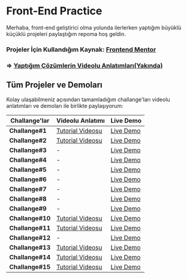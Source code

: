 # Front-End Practice

Merhaba, front-end geliştirici olma yolunda ilerlerken yaptığım büyüklü küçüklü projeleri paylaştığım repoma hoş geldin. 
### Projeler İçin Kullandığım Kaynak: [Frontend Mentor](https://www.frontendmentor.io/challenges) 

### => [Yaptığım Çözümlerin Videolu Anlatımları(Yakında)](https://www.youtube.com/playlist?list=PLruhrmh5oDvy2LY_gQL4bdX0U7DY7Srvd) 

## Tüm Projeler ve Demoları

Kolay ulaşabilmeniz açısından tamamladığım challange'ları videolu anlatımları ve demoları ile birlikte paylaşıyorum: 

|Challange'lar                |Videolu Anlatımı                          |Live Demo                         |
|----------------|-------------------------------|-----------------------------|
|**Challange#1**|[Tutorial Videosu](https://youtu.be/eqeyQEml_oQ)|[Live Demo](https://frontend-mentor-eta-flax.vercel.app/)|
|**Challange#2**|[Tutorial Videosu](https://youtu.be/dDe5VsuhksI)|[Live Demo](https://challange.vercel.app/#)            |
|**Challange#3** |-|[Live Demo](https://my-fe-p-burakdmr0.vercel.app/)|
|**Challange#4** |-|[Live Demo](https://frontend-practice2-psi.vercel.app/)|
|**Challange#5** |-|[Live Demo](https://ekekekekeke.vercel.app/)|
|**Challange#6** |-|[Live Demo](https://brk.vercel.app/)|
|**Challange#7** |-|[Live Demo](https://challanges.vercel.app/)|
|**Challange#8** |-|[Live Demo](https://challanges111.vercel.app/)|
|**Challange#9** |-|[Live Demo](https://challanges12.vercel.app/)|
|**Challange#10** |[Tutorial Videosu](https://youtu.be/ffBjXAi3pzY)|[Live Demo](https://challanges-10.vercel.app/)|
|**Challange#11** |[Tutorial Videosu](https://youtu.be/JUVtw9YWLoM)|[Live Demo](https://chllng.vercel.app/)|
|**Challange#12** |-|[Live Demo](https://burakndmr.github.io/react-url-shorter/)|
|**Challange#13** |[Tutorial Videosu](https://youtu.be/kbQ_Xpo6ETw)|[Live Demo](-)|
|**Challange#14** |[Tutorial Videosu](https://youtu.be/oOJEVMfsoHI)|[Live Demo](-)|
|**Challange#15** |[Tutorial Videosu](https://youtu.be/3_SQngCHUiE)|[Live Demo](-)|
